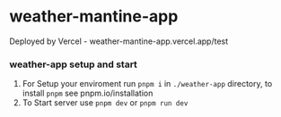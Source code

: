 # weather-mantine-app
Deployed by Vercel - weather-mantine-app.vercel.app/test

### weather-app setup and start

1. For Setup your enviroment run `pnpm i` in `./weather-app` directory, to install `pnpm` see pnpm.io/installation
2. To Start server use `pnpm dev` or `pnpm run dev`
